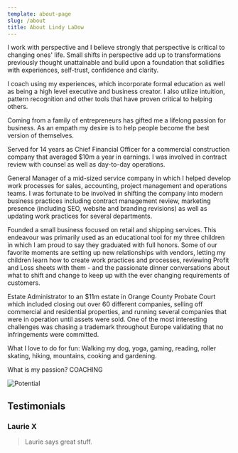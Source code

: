 ```yaml
---
template: about-page
slug: /about
title: About Lindy LaDow
---
```

I work with perspective and I believe strongly that perspective is critical to changing ones' life. Small shifts in perspective add up to transformations previously thought unattainable and build upon a foundation that solidifies with experiences, self-trust, confidence and clarity.

I coach using my experiences, which incorporate formal education as well as being a high level executive and business creator. I also utilize intuition, pattern recognition and other tools that have proven critical to helping others.

Coming from a family of entrepreneurs has gifted me a lifelong passion for business. As an empath my desire is to help people become the best version of themselves.

Served for 14 years as Chief Financial Officer for a commercial construction company that averaged $10m a year in earnings. I was involved in contract review with counsel as well as day-to-day operations.

General Manager of a mid-sized service company in which I helped develop work processes for sales, accounting, project management and operations teams. I was fortunate to be involved in shifting the company into modern business practices including contract management review, marketing presence (including SEO, website and branding revisions) as well as updating work practices for several departments.

Founded a small business focused on retail and shipping services. This endeavour was primarily used as an educational tool for my three children in which I am proud to say they graduated with full honors. Some of our favorite moments are setting up new relationships with vendors, letting my children learn how to create work practices and processes, reviewing Profit and Loss sheets with them - and the passionate dinner conversations about what to shift and change to keep up with the ever changing requirements of customers.

Estate Administrator to an $11m estate in Orange County Probate Court which included closing out over 60 different companies, selling off commercial and residential properties, and running several companies that were in operation until assets were sold. One of the most interesting challenges was chasing a trademark throughout Europe validating that no infringements were committed.

What I love to do for fun: Walking my dog, yoga, gaming, reading, roller skating, hiking, mountains, cooking and gardening.

What is my passion? COACHING 

![Potential](/assets/20201130_me-donia-sunrise.jpg "Potential")

## Testimonials

### Laurie X

> Laurie says great stuff.